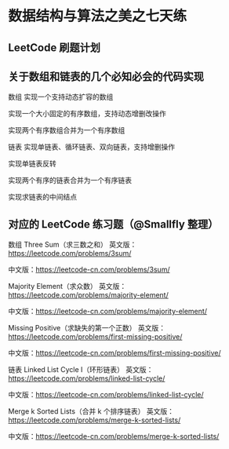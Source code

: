 # 数据结构与算法之美之七天练
## LeetCode 刷题计划
## 关于数组和链表的几个必知必会的代码实现
数组
实现一个支持动态扩容的数组

实现一个大小固定的有序数组，支持动态增删改操作

实现两个有序数组合并为一个有序数组

链表
实现单链表、循环链表、双向链表，支持增删操作

实现单链表反转

实现两个有序的链表合并为一个有序链表

实现求链表的中间结点

## 对应的 LeetCode 练习题（@Smallfly 整理）
数组
Three Sum（求三数之和）
英文版：https://leetcode.com/problems/3sum/

中文版：https://leetcode-cn.com/problems/3sum/

Majority Element（求众数）
英文版：https://leetcode.com/problems/majority-element/

中文版：https://leetcode-cn.com/problems/majority-element/

Missing Positive（求缺失的第一个正数）
英文版：https://leetcode.com/problems/first-missing-positive/

中文版：https://leetcode-cn.com/problems/first-missing-positive/

链表
Linked List Cycle I（环形链表）
英文版：https://leetcode.com/problems/linked-list-cycle/

中文版：https://leetcode-cn.com/problems/linked-list-cycle/

Merge k Sorted Lists（合并 k 个排序链表）
英文版：https://leetcode.com/problems/merge-k-sorted-lists/

中文版：https://leetcode-cn.com/problems/merge-k-sorted-lists/


